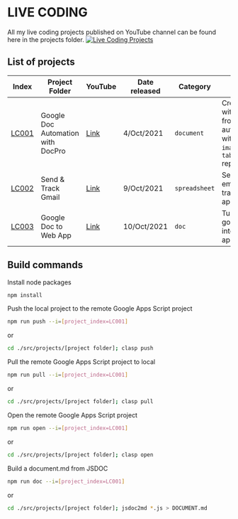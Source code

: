 # LIVE CODING

All my live coding projects published on YouTube channel can be found here in the projects folder.
[![Live Coding Projects](https://user-images.githubusercontent.com/16481229/136651006-e3f14efa-f68c-42fc-bf1b-e39556abfbf3.png)](https://www.youtube.com/watch?v=uwD91dKRw2w&list=PLQhwjnEjYj8ClqO6NG2fFka53xVOzIN_b)

## List of projects

| Index                                                                          | Project Folder                    | YouTube                              | Date released | Category      | About                                                                                         |
| ------------------------------------------------------------------------------ | --------------------------------- | ------------------------------------ | ------------- | ------------- | --------------------------------------------------------------------------------------------- |
| [LC001](https://github.com/ashtonfei/live-coding/tree/main/src/projects/LC001) | Google Doc Automation with DocPro | [Link](https://youtu.be/uwD91dKRw2w) | 4/Oct/2021    | `document`    | Create a doc with data from sheet automatically with `text`, `image`, and `table` replacement |
| [LC002](https://github.com/ashtonfei/live-coding/tree/main/src/projects/LC002) | Send & Track Gmail                | [Link](https://youtu.be/P8L3yRpSngI) | 9/Oct/2021    | `spreadsheet` | Send an email and track it with apps script                                                   |
| [LC003](https://github.com/ashtonfei/live-coding/tree/main/src/projects/LC003) | Google Doc to Web App             | [Link](https://youtu.be/P8L3yRpSngI) | 10/Oct/2021   | `doc`         | Turn a google doc into a web app                                                              |

## Build commands

Install node packages

```bash
npm install
```

Push the local project to the remote Google Apps Script project

```bash
npm run push --i=[project_index=LC001]
```

or

```bash
cd ./src/projects/[project folder]; clasp push
```

Pull the remote Google Apps Script project to local

```bash
npm run pull --i=[project_index=LC001]
```

or

```bash
cd ./src/projects/[project folder]; clasp pull
```

Open the remote Google Apps Script project

```bash
npm run open --i=[project_index=LC001]
```

or

```bash
cd ./src/projects/[project folder]; clasp open
```

Build a document.md from JSDOC

```bash
npm run doc --i=[project_index=LC001]
```

or

```bash
cd ./src/projects/[project folder]; jsdoc2md *.js > DOCUMENT.md
```
